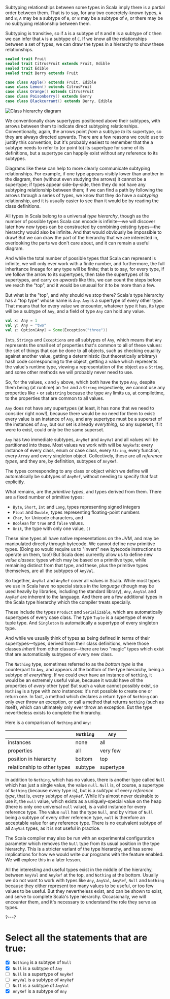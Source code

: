 Subtyping relationships between some types in Scala imply there is a partial order between them. That is to say,
for any two concretely-known types, `A` and `B`, `A` may be a subtype of `B`, or `B` may be a subtype of `A`, or
there may be no subtyping relationship between them.

Subtyping is transitive, so if `A` is a subtype of `B` and `B` is a subtype of `C` then we can infer that `A` is
a subtype of `C`. If we know all the relationships between a set of types, we can draw the types in a hierarchy
to show these relationships.

```scala
sealed trait Fruit
sealed trait CitrusFruit extends Fruit, Edible
sealed trait Edible
sealed trait Berry extends Fruit

case class Apple() extends Fruit, Edible
case class Lemon() extends CitrusFruit
case class Orange() extends CitrusFruit
case class Poisonberry() extends Berry
case class Blackcurrant() extends Berry, Edible
```

![Class hierarchy diagram](https://raw.githubusercontent.com/scalazone/scala/main/contentImages/singly-linked.svg)

We conventionally draw supertypes positioned above their subtypes, with arrows between them to indicate direct
subtyping relationships. Conventionally, again, the arrows point _from_ a subtype _to_ its supertype, so they
are always directed upwards. There are a few reasons we could use to justify this convention, but it's probably
easiest to remember that the a subtype needs to refer to (or point to) its supertype for some of its
definitions, but a supertype can happily exist without any reference to its subtypes.

Diagrams like these can help to more clearly communicate subtyping relationships. For example, if one type
appears visibly lower than another in the diagram, then (without even studying the arrows) it cannot be a
supertype; if types appear side-by-side, then they do not have any subtyping relationship between them; if we
can find a path by following the arrows through a series of types, we know that they do have a _subtyping_
relationship, and it is usually easier to see than it would be by reading the class definitions.

All types in Scala belong to a universal _type hierarchy_, though as the number of possible types Scala can
encode is infinite—we will discover later how new types can be constructed by combining existing types—the
hierarchy would also be infinite. And that would obviously be impossible to draw! But we can draw the part of
the hierarchy that we are interested in, overlooking the parts we don't care about, and it can remain a useful
diagram.

And while the total number of possible types that Scala can represent is infinite, we will only ever work with a
finite number, and furthermore, the full inheritance lineage for any type will be finite; that is to say, for
every type, if we follow the arrow to its supertypes, then take the supertypes of its supertypes, and carry on
_upwards_ like this, we can count the steps before we reach the "top", and it would be unusual for it to be more
than a few.

But what is the "top", and why should we stop there? Scala's type hierarchy has a "top type" whose name is
`Any`. `Any` is a supertype of every other type. That means that for every value we encounter, whatever type it
has, its type will be a subtype of `Any`, and a field of type `Any` can hold any value.

```scala
val x: Any = 1
val y: Any = "two"
val z: Option[Any] = Some(Exception("three"))
```

`Int`s, `String`s and `Exception`s are all subtypes of `Any`, which means that `Any` represents the small set of
properties that's common to all of these values: the set of things that can be done to all objects, such as
checking equality against another value, getting a deterministic (but theoretically arbitrary) hash code
corresponding to the object, getting a value which represents the value's runtime type, viewing a representation
of the object as a `String`, and some other methods we will probably never need to use.

So, for the values, `x` and `y` above, which both have the type `Any`, despite them being (at runtime) an `Int`
and a `String` respectively, we cannot use any properties like `+` or `substring` because the type `Any` limits
us, at compiletime, to the properties that are common to all values.

`Any` does not have any supertypes (at least, it has none that we need to consider right now!), because there
would be no need for them to exist: every value is an instance of `Any`, and any supertype must be a superset
of the instances of `Any`, but our set is already _everything_, so any superset, if it were to exist, could only
be the same superset.

`Any` has two immediate subtypes, `AnyRef` and `AnyVal` and all values will be partitioned into these. Most
values we work with will be `AnyRef`s: every instance of every class, enum or case class, every `String`, every
function, every `Array` and every singleton object. Collectively, these are all _reference types_, and they are,
by definition, subtypes of `AnyRef`.

The types corresponding to any class or object which we define will automatically be subtypes of `AnyRef`,
without needing to specify that fact explicitly.

What remains, are the _primitive types_, and types derived from them. There are a fixed number of primitive
types:
- `Byte`, `Short`, `Int` and `Long`, types representing signed integers
- `Float` and `Double`, types representing floating-point numbers
- `Char`, for Unicode characters, and
- `Boolean` for `true` and `false` values.
- `Unit`, the type with only one value, `()`

These nine types all have native representations on the JVM, and may be manipulated directly through bytecode.
We cannot define new primitive types. (Doing so would require us to "invent" new bytecode instructions to
operate on them, too!) But Scala does currently allow us to define new _value classes_: types which may be based
on a primitive type, while remaining distinct from that type, and these, plus the primitive types themselves,
are all the subtypes of `AnyVal`.

So together, `AnyVal` and `AnyRef` cover all values in Scala. While most types we use in Scala have no special
status in the _language_ (though may be used heavily by libraries, including the standard library), `Any`,
`AnyVal` and `AnyRef` are inherent to the language. And there are a few additional types in the Scala type
hierarchy which the compiler treats specially.

These include the types `Product` and `Serializable`, which are automatically supertypes of every case class.
The type `Tuple` is a supertype of every tuple type. And `Singleton` is automatically a supertype of every
singleton type.

And while we usually think of types as being defined in terms of their supertypes—types, derived from their
class definitions, where those classes _inherit_ from other classes—there are two "magic" types which exist that
are automatically subtypes of every new class.

The `Nothing` type, sometimes referred to as the _bottom type_ is the counterpart to `Any`, and appears at the
bottom of the type hierarchy, being a subtype of _everything_. If we could ever have an instance of `Nothing`,
it would be an extremely useful value, because it would have _all_ the properties of _every_ other type! But
such a value cannot possibly exist, so `Nothing` is a type with _zero_ instances: it's not possible to create
one or return one. In fact, a method which declares a return type of `Nothing` can only ever throw an exception,
or call a method that returns `Nothing` (such as itself), which can ultimately only ever throw an exception. But
the type nevertheless exists to complete the hierarchy.

Here is a comparison of `Nothing` and `Any`:

|                             | `Nothing` | `Any`     |
|-----------------------------|-----------|-----------|
| instances                   | none      | all       |
| properties                  | all       | very few  |
| position in hierarchy       | bottom    | top       |
| relationship to other types | subtype   | supertype |

In addition to `Nothing`, which has no values, there is another type called `Null` which has just a single
value, the value `null`. `Null` is, of course, a supertype of `Nothing` (because every type is), but is a
_subtype_ of every _reference type_, that is, every subtype of `AnyRef`. While it's almost never desirable to
use it, the `null` value, which exists as a uniquely-special value on the heap (there is only one universal
`null` value), is a valid instance for every reference type. The value `null` has the type `Null`, and by virtue
of `Null` being a subtype of every other reference type, `null` is therefore an acceptable value for any
reference type. There is no equivalent subtype of all `AnyVal` types, as it is not useful in practice.

The Scala compiler may also be run with an experimental configuration parameter which removes the `Null` type
from its usual position in the type hierarchy. This is a stricter variant of the type hierarchy, and has some
implications for how we would write our programs with the feature enabled. We will explore this in a later
lesson.

All the interesting and useful types exist in the middle of the hierarchy, between `AnyVal` and `AnyRef` at the
top, and `Nothing` at the bottom. Usually we do not want to work with types like `Any`, `AnyVal`, `AnyRef`,
`Null` and `Nothing` because they either represent too many values to be useful, or too few values to be useful.
But they nevertheless exist, and can be shown to exist, and serve to complete Scala's type hierarchy.
Occasionally, we will encounter them, and it's necessary to understand the role they serve as types.

?---?

# Select all the statements that are true:

* [X] `Nothing` is a subtype of `Null`
* [X] `Null` is a subtype of `Any`
* [ ] `Null` is a supertype of `AnyRef`
* [ ] `AnyVal` is a subtype of `AnyRef`
* [ ] `Null` is a subtype of `AnyVal`
* [X] `AnyRef` is a subtype of `Any`

# 